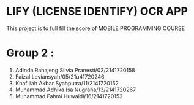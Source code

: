 # LIFY (LICENSE IDENTIFY) OCR APP
This project is to full fill the score of MOBILE PROGRAMMING COURSE

# Group 2 :
1. Adinda Rahajeng Silvia Pranesti/02/2141720158
2. Faizal Leviansyah/05/21u41720246
3. Khafillah Akbar Syahputra/11/2141720152
4. Muhammad Adhika Isa Nugraha/13/2141720267
5. Muhammad Fahmi Huwaidi/16/2141720153


